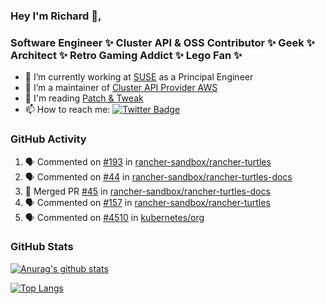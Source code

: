 ### Hey I'm Richard 👋, 

<h3 align="left">Software Engineer ✨ Cluster API & OSS Contributor ✨ Geek ✨ Architect ✨ Retro Gaming Addict ✨ Lego Fan ✨</h3>

- 🔭 I’m currently working at [SUSE](https://www.suse.com/) as a Principal Engineer
- 👯 I’m a maintainer of [Cluster API Provider AWS](https://github.com/kubernetes-sigs/cluster-api-provider-aws)
- 💬 I'm reading [Patch & Tweak](https://bjooks.com/products/patch-tweak-exploring-modular-synthesis)
- 📫 How to reach me: [![Twitter Badge](https://img.shields.io/badge/-@fruit_case-00acee?style=flat&logo=Twitter&logoColor=white)](https://twitter.com/intent/follow?screen_name=fruit_case "Follow on Twitter")

### GitHub Activity 

<!--START_SECTION:activity-->
1. 🗣 Commented on [#193](https://github.com/rancher-sandbox/rancher-turtles/issues/193#issuecomment-1753197922) in [rancher-sandbox/rancher-turtles](https://github.com/rancher-sandbox/rancher-turtles)
2. 🗣 Commented on [#44](https://github.com/rancher-sandbox/rancher-turtles-docs/pull/44#issuecomment-1753145368) in [rancher-sandbox/rancher-turtles-docs](https://github.com/rancher-sandbox/rancher-turtles-docs)
3. 🎉 Merged PR [#45](https://github.com/rancher-sandbox/rancher-turtles-docs/pull/45) in [rancher-sandbox/rancher-turtles-docs](https://github.com/rancher-sandbox/rancher-turtles-docs)
4. 🗣 Commented on [#157](https://github.com/rancher-sandbox/rancher-turtles/pull/157#issuecomment-1753059197) in [rancher-sandbox/rancher-turtles](https://github.com/rancher-sandbox/rancher-turtles)
5. 🗣 Commented on [#4510](https://github.com/kubernetes/org/issues/4510#issuecomment-1753045741) in [kubernetes/org](https://github.com/kubernetes/org)
<!--END_SECTION:activity-->

### GitHub Stats

[![Anurag's github stats](https://github-readme-stats.vercel.app/api?username=richardcase&count_private=true&show_icons=true)](https://github.com/anuraghazra/github-readme-stats)

[![Top Langs](https://github-readme-stats.vercel.app/api/top-langs/?username=richardcase&hide=html&layout=compact)](https://github.com/anuraghazra/github-readme-stats)
